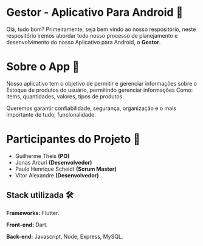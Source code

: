 
# Gestor - Aplicativo Para Android 👋

Olá, tudo bom? Primeiramente, seja bem vindo ao nosso respositório, neste respositório iremos abordar todo nosso processo de planejamento e desenvolvimento do nosso Aplicativo para Android, o **Gestor**.

# Sobre o App 👾

Nosso aplicativo tem o objetivo de permitir e gerenciar informações sobre o Estoque de produtos do usuário, permitindo gerenciar informações
Como: items, quantidades, valores, tipos de produtos.

Queremos garantir confiabilidade, segurança, organização e o mais importante de tudo, funcionalidade.

# Participantes do Projeto 👥
- Guilherme Theis **(PO)**
- Jonas Arcuri **(Desenvolvedor)**
- Paulo Henrique Scheidt **(Scrum Master)**
- Vitor Alexandre **(Desenvolvedor)**

## Stack utilizada 🛠

**Frameworks:** Flutter.

**Front-end:** Dart.

**Back-end:** Javascript, Node, Express, MySQL.
